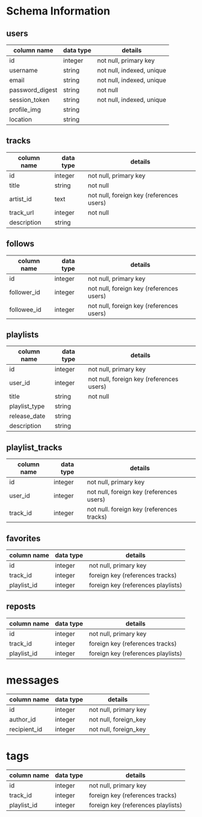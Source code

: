 # Schema Information

## users
column name     | data type | details
----------------|-----------|-----------------------
id              | integer   | not null, primary key
username        | string    | not null, indexed, unique
email           | string    | not null, indexed, unique
password_digest | string    | not null
session_token   | string    | not null, indexed, unique
profile_img     | string    |
location        | string    |


## tracks
column name   | data type | details
--------------|-----------|-----------------------
id            | integer   | not null, primary key
title         | string    | not null
artist_id     | text      | not null, foreign key (references users)
track_url     | integer   | not null
description   | string    |

## follows
column name | data type | details
------------|-----------|-----------------------
id          | integer   | not null, primary key
follower_id | integer   | not null, foreign key (references users)
followee_id | integer   | not null, foreign key (references users)


## playlists
column name   | data type | details
--------------|-----------|-----------------------
id            | integer   | not null, primary key
user_id       | integer   | not null, foreign key (references users)
title         | string    | not null
playlist_type | string    |
release_date  | string    |  
description   | string    |


## playlist_tracks
column name | data type | details
------------|-----------|-----------------------
id          | integer   | not null, primary key
user_id     | integer   | not null, foreign key (references users)
track_id    | integer   | not null. foreign key (references tracks)


## favorites
column name | data type | details
------------|-----------|-----------------------
id          | integer   | not null, primary key
track_id    | integer   | foreign key (references tracks)
playlist_id | integer   | foreign key (references playlists)


## reposts
column name | data type | details
------------|-----------|-----------------------
id          | integer   | not null, primary key
track_id    | integer   | foreign key (references tracks)
playlist_id | integer   | foreign key (references playlists)


# messages
column name | data type | details
------------|-----------|-----------------------
id          | integer   | not null, primary key
author_id   | integer   | not null, foreign_key
recipient_id| integer   | not null, foreign_key


# tags
column name | data type | details
------------|-----------|-----------------------
id          | integer   | not null, primary key
track_id    | integer   | foreign key (references tracks)
playlist_id | integer   | foreign key (references playlists)
